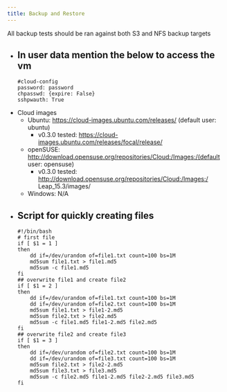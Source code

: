 ```yaml
---
title: Backup and Restore
---
```

All backup tests should be ran against both S3 and NFS backup targets

- In user data mention the below to access the vm
    - 
    ```
    #cloud-config
    password: password
    chpasswd: {expire: False}
    sshpwauth: True
    ```
- Cloud images
    - Ubuntu: https://cloud-images.ubuntu.com/releases/  (default user: ubuntu)
        - v0.3.0 tested: https://cloud-images.ubuntu.com/releases/focal/release/
    - openSUSE: http://download.opensuse.org/repositories/Cloud:/Images:/(default user: opensuse)
        - v0.3.0 tested: http://download.opensuse.org/repositories/Cloud:/Images:/    Leap_15.3/images/
    - Windows: N/A
- Script for quickly creating files
    - 
    ```
    #!/bin/bash
    # first file
    if [ $1 = 1 ]
    then
        dd if=/dev/urandom of=file1.txt count=100 bs=1M
        md5sum file1.txt > file1.md5
        md5sum -c file1.md5
    fi
    ## overwrite file1 and create file2
    if [ $1 = 2 ]
    then
        dd if=/dev/urandom of=file1.txt count=100 bs=1M
        dd if=/dev/urandom of=file2.txt count=100 bs=1M
        md5sum file1.txt > file1-2.md5
        md5sum file2.txt > file2.md5
        md5sum -c file1.md5 file1-2.md5 file2.md5
    fi
    ## overwrite file2 and create file3
    if [ $1 = 3 ]
    then
        dd if=/dev/urandom of=file2.txt count=100 bs=1M
        dd if=/dev/urandom of=file3.txt count=100 bs=1M
        md5sum file2.txt > file2-2.md5
        md5sum file3.txt > file3.md5
        md5sum -c file2.md5 file1-2.md5 file2-2.md5 file3.md5
    fi
    ```
